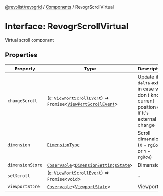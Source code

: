[@revolist/revogrid](README.md) / [Components](Namespace.Components.md) / RevogrScrollVirtual

# Interface: RevogrScrollVirtual

Virtual scroll component

## Properties

| Property | Type | Description | Defined in |
| ------ | ------ | ------ | ------ |
| `changeScroll` | (`e`: [`ViewPortScrollEvent`](TypeAlias.ViewPortScrollEvent.md)) => `Promise`\<[`ViewPortScrollEvent`](TypeAlias.ViewPortScrollEvent.md)\> | Update if `delta` exists in case we don't know current position or if it's external change | [src/components.d.ts:629](https://github.com/revolist/revogrid/blob/1d7f63e049242097564b7da6ec33fe3875543951/src/components.d.ts#L629) |
| `dimension` | [`DimensionType`](TypeAlias.DimensionType.md) | Scroll dimension (`X` - `rgCol` or `Y` - `rgRow`) | [src/components.d.ts:633](https://github.com/revolist/revogrid/blob/1d7f63e049242097564b7da6ec33fe3875543951/src/components.d.ts#L633) |
| `dimensionStore` | [`Observable`](TypeAlias.Observable.md)\<[`DimensionSettingsState`](Interface.DimensionSettingsState.md)\> | Dimensions | [src/components.d.ts:637](https://github.com/revolist/revogrid/blob/1d7f63e049242097564b7da6ec33fe3875543951/src/components.d.ts#L637) |
| `setScroll` | (`e`: [`ViewPortScrollEvent`](TypeAlias.ViewPortScrollEvent.md)) => `Promise`\<`void`\> | - | [src/components.d.ts:638](https://github.com/revolist/revogrid/blob/1d7f63e049242097564b7da6ec33fe3875543951/src/components.d.ts#L638) |
| `viewportStore` | [`Observable`](TypeAlias.Observable.md)\<[`ViewportState`](Interface.ViewportState.md)\> | Viewport | [src/components.d.ts:642](https://github.com/revolist/revogrid/blob/1d7f63e049242097564b7da6ec33fe3875543951/src/components.d.ts#L642) |

